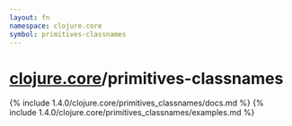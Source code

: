 ```yaml
---
layout: fn
namespace: clojure.core
symbol: primitives-classnames
---
```


# [clojure.core](../)/primitives-classnames

{% include 1.4.0/clojure.core/primitives_classnames/docs.md %}
{% include 1.4.0/clojure.core/primitives_classnames/examples.md %}

